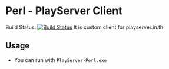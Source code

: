 Perl - PlayServer Client
========
Build Status: [![Build Status](https://travis-ci.org/sctnightcore/PlayServer-Perl.png?branch=master)](https://travis-ci.org/sctnightcore/PlayServer-Perl) 
It is custom client for playserver.in.th 

## Usage

* You can run with `PlayServer-Perl.exe`